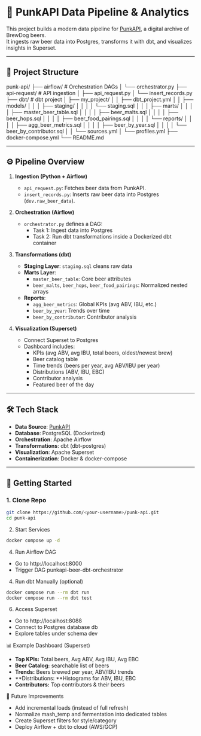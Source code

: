 # 🍺 PunkAPI Data Pipeline & Analytics

This project builds a modern data pipeline for [PunkAPI](https://punkapi.online/v3/), a digital archive of BrewDog beers.  
It ingests raw beer data into Postgres, transforms it with dbt, and visualizes insights in Superset.

---

## 📂 Project Structure

punk-api/
├── airflow/ # Orchestration DAGs
│ └── orchestrator.py
├── api-request/ # API ingestion
│ ├── api_request.py
│ └── insert_records.py
├── dbt/ # dbt project
│ ├── my_project/
│ │ ├── dbt_project.yml
│ │ ├── models/
│ │ │ ├── staging/
│ │ │ │ └── staging.sql
│ │ │ ├── marts/
│ │ │ │ ├── master_beer_table.sql
│ │ │ │ ├── beer_malts.sql
│ │ │ │ ├── beer_hops.sql
│ │ │ │ ├── beer_food_pairings.sql
│ │ │ │ └── reports/
│ │ │ │ ├── agg_beer_metrics.sql
│ │ │ │ ├── beer_by_year.sql
│ │ │ │ └── beer_by_contributor.sql
│ │ └── sources.yml
│ └── profiles.yml
├── docker-compose.yml
└── README.md


---

## ⚙️ Pipeline Overview

1. **Ingestion (Python + Airflow)**
   - `api_request.py`: Fetches beer data from PunkAPI.
   - `insert_records.py`: Inserts raw beer data into Postgres (`dev.raw_beer_data`).

2. **Orchestration (Airflow)**
   - `orchestrator.py` defines a DAG:
     - Task 1: Ingest data into Postgres
     - Task 2: Run dbt transformations inside a Dockerized dbt container

3. **Transformations (dbt)**
   - **Staging Layer**: `staging.sql` cleans raw data
   - **Marts Layer**:
     - `master_beer_table`: Core beer attributes
     - `beer_malts`, `beer_hops`, `beer_food_pairings`: Normalized nested arrays
   - **Reports**:
     - `agg_beer_metrics`: Global KPIs (avg ABV, IBU, etc.)
     - `beer_by_year`: Trends over time
     - `beer_by_contributor`: Contributor analysis

4. **Visualization (Superset)**
   - Connect Superset to Postgres
   - Dashboard includes:
     - KPIs (avg ABV, avg IBU, total beers, oldest/newest brew)
     - Beer catalog table
     - Time trends (beers per year, avg ABV/IBU per year)
     - Distributions (ABV, IBU, EBC)
     - Contributor analysis
     - Featured beer of the day

---

## 🛠️ Tech Stack

- **Data Source**: [PunkAPI](https://punkapi.online/v3/)
- **Database**: PostgreSQL (Dockerized)
- **Orchestration**: Apache Airflow
- **Transformations**: dbt (dbt-postgres)
- **Visualization**: Apache Superset
- **Containerization**: Docker & docker-compose

---

## 🚀 Getting Started

### 1. Clone Repo
```bash
git clone https://github.com/<your-username>/punk-api.git
cd punk-api
```

2. Start Services
 ```bash
docker compose up -d
````
4. Run Airflow DAG

- Go to http://localhost:8000
- Trigger DAG punkapi-beer-dbt-orchestrator

4. Run dbt Manually (optional)
```bash
docker compose run --rm dbt run
docker compose run --rm dbt test
```

6. Access Superset

- Go to http://localhost:8088
- Connect to Postgres database db
- Explore tables under schema dev

📊 Example Dashboard (Superset)

- **Top KPIs:** Total beers, Avg ABV, Avg IBU, Avg EBC
- **Beer Catalog:** searchable list of beers
- **Trends:** Beers brewed per year, ABV/IBU trends
- **Distributions: **Histograms for ABV, IBU, EBC
- **Contributors:** Top contributors & their beers

📌 Future Improvements

- Add incremental loads (instead of full refresh)
- Normalize mash_temp and fermentation into dedicated tables
- Create Superset filters for style/category
- Deploy Airflow + dbt to cloud (AWS/GCP)


